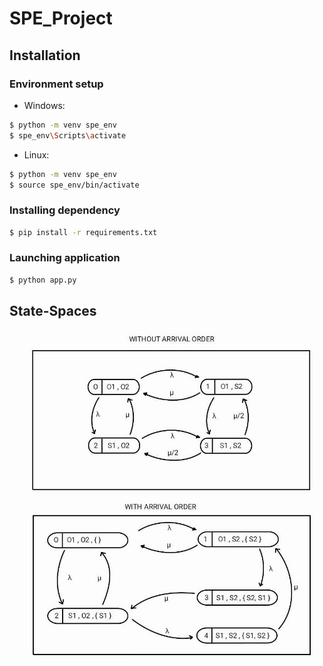 # SPE_Project

## Installation

### Environment setup

- Windows:

```bash
$ python -m venv spe_env
$ spe_env\Scripts\activate 
```
- Linux:

```bash
$ python -m venv spe_env
$ source spe_env/bin/activate
```

### Installing dependency

```bash
$ pip install -r requirements.txt
```

### Launching application
```bash
$ python app.py
```

## State-Spaces

![alt text](/utils/State-Space.jpg)

